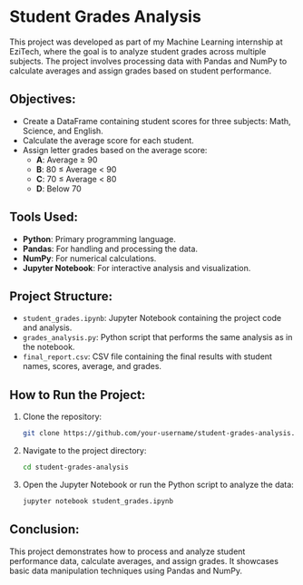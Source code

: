 # Student Grades Analysis

This project was developed as part of my Machine Learning internship at EziTech, where the goal is to analyze student grades across multiple subjects. The project involves processing data with Pandas and NumPy to calculate averages and assign grades based on student performance.

## Objectives:
- Create a DataFrame containing student scores for three subjects: Math, Science, and English.
- Calculate the average score for each student.
- Assign letter grades based on the average score:
  - **A**: Average ≥ 90
  - **B**: 80 ≤ Average < 90
  - **C**: 70 ≤ Average < 80
  - **D**: Below 70

## Tools Used:
- **Python**: Primary programming language.
- **Pandas**: For handling and processing the data.
- **NumPy**: For numerical calculations.
- **Jupyter Notebook**: For interactive analysis and visualization.

## Project Structure:
- `student_grades.ipynb`: Jupyter Notebook containing the project code and analysis.
- `grades_analysis.py`: Python script that performs the same analysis as in the notebook.
- `final_report.csv`: CSV file containing the final results with student names, scores, average, and grades.

## How to Run the Project:
1. Clone the repository:
   ```bash
   git clone https://github.com/your-username/student-grades-analysis.git
   ```
2. Navigate to the project directory:
   ```bash
   cd student-grades-analysis
   ```
3. Open the Jupyter Notebook or run the Python script to analyze the data:
   ```bash
   jupyter notebook student_grades.ipynb
   ```

## Conclusion:
This project demonstrates how to process and analyze student performance data, calculate averages, and assign grades. It showcases basic data manipulation techniques using Pandas and NumPy.
